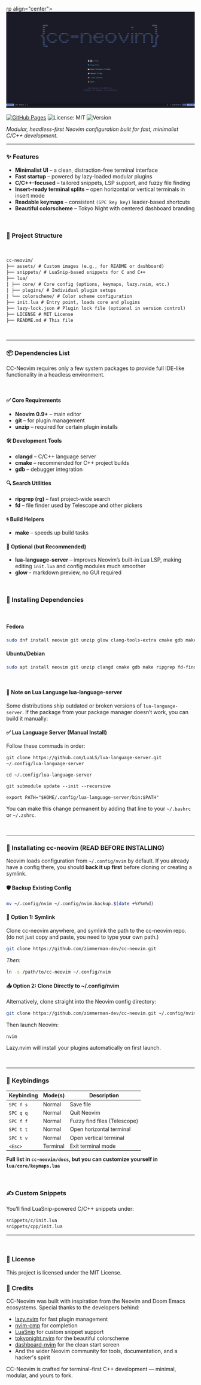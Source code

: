 rp align="center">
    <img src="docs/assets/cc-neovim1.png" alt="cc-neovim logo" />
</p>

[![GitHub Pages](https://img.shields.io/badge/View%20Site-cc--neovim-blue?style=flat-square)](https://zimmerman-dev.github.io/cc-neovim)
![License: MIT](https://img.shields.io/badge/License-MIT-green?style=flat-square)
![Version](https://img.shields.io/github/v/tag/zimmerman-dev/cc-neovim?label=version&style=flat-square)


_Modular, headless-first Neovim configuration built for fast, minimalist C/C++ development._

---

### ✨ Features

- **Minimalist UI** – a clean, distraction-free terminal interface
- **Fast startup** – powered by lazy-loaded modular plugins
- **C/C++-focused** – tailored snippets, LSP support, and fuzzy file finding
- **Insert-ready terminal splits** – open horizontal or vertical terminals in insert mode
- **Readable keymaps** – consistent `(SPC key key)` leader-based shortcuts
- **Beautiful colorscheme** – Tokyo Night with centered dashboard branding

&nbsp;

### 📁 Project Structure

&nbsp;

```
cc-neovim/
├── assets/ # Custom images (e.g., for README or dashboard)
├── snippets/ # LuaSnip-based snippets for C and C++
├── lua/
│ ├── core/ # Core config (options, keymaps, lazy.nvim, etc.)
│ ├── plugins/ # Individual plugin setups
│ └── colorscheme/ # Color scheme configuration
├── init.lua # Entry point, loads core and plugins
├── lazy-lock.json # Plugin lock file (optional in version control)
├── LICENSE # MIT License
├── README.md # This file

```
 &nbsp;

---

### 📦 Dependencies List

CC-Neovim requires only a few system packages to provide full IDE-like functionality in a headless environment.

&nbsp;


#### ✅ Core Requirements
- **Neovim 0.9+** – main editor
- **git** – for plugin management
- **unzip** – required for certain plugin installs

#### 🛠 Development Tools
- **clangd** – C/C++ language server
- **cmake** – recommended for C++ project builds
- **gdb** – debugger integration

#### 🔍 Search Utilities
- **ripgrep (rg)** – fast project-wide search
- **fd** – file finder used by Telescope and other pickers

#### 🌀 Build Helpers
- **make** – speeds up build tasks

#### 🌙 Optional (but Recommended)
- **lua-language-server** – improves Neovim’s built-in Lua LSP, making editing `init.lua` and config modules much smoother
- **glow** - markdown preview, no GUI required

&nbsp;


### 🔹 Installing Dependencies

&nbsp;


#### Fedora
```bash
sudo dnf install neovim git unzip glow clang-tools-extra cmake gdb make ripgrep fd-find lua-language-server
```

#### Ubuntu/Debian
```bash
sudo apt install neovim git unzip clangd cmake gdb make ripgrep fd-find lua-language-server
```

&nbsp;

#### 📌 Note on Lua Language lua-language-server

Some distributions ship outdated or broken versions of `lua-language-server`.
If the package from your package manager doesn’t work, you can build it manually:

#### ✅ Lua Language Server (Manual Install)

Follow these commads in order:
```
git clone https://github.com/LuaLS/lua-language-server.git ~/.config/lua-language-server
```
```
cd ~/.config/lua-language-server
```
```
git submodule update --init --recursive
```
```
export PATH="$HOME/.config/lua-language-server/bin:$PATH"
```
You can make this change permanent by adding that line to your `~/.bashrc` or `~/.zshrc`.

&nbsp;

---


### 🔧 Installating cc-neovim (READ BEFORE INSTALLING)

Neovim loads configuration from `~/.config/nvim` by default.
If you already have a config there, you should **back it up first** before cloning or creating a symlink.


#### 🛡️ Backup Existing Config
```bash
mv ~/.config/nvim ~/.config/nvim.backup.$(date +%Y%m%d)
```


#### 🔗 Option 1: Symlink

Clone cc-neovim anywhere, and symlink the path to the cc-neovim repo. (do not just copy and paste, you need to type your own path.)

```bash
git clone https://github.com/zimmerman-dev/cc-neovim.git
```
*Then:*
```bash
ln -s /path/to/cc-neovim ~/.config/nvim
```

#### 📥 Option 2: Clone Directly to ~/.config/nvim

Alternatively, clone straight into the Neovim config directory:

```bash
git clone https://github.com/zimmerman-dev/cc-neovim.git ~/.config/nvim
```

Then launch Neovim:

```bash
nvim
```
Lazy.nvim will install your plugins automatically on first launch.


&nbsp;


---

### 🎹 Keybindings

| Keybinding           | Mode(s)      | Description                            |
|----------------------|--------------|----------------------------------------|
| `SPC f s`            | Normal       | Save file                              |
| `SPC q q`            | Normal       | Quit Neovim                            |
| `SPC f f`            | Normal       | Fuzzy find files (Telescope)           |
| `SPC t t`            | Normal       | Open horizontal terminal               |
| `SPC t v`            | Normal       | Open vertical terminal                 |
| `<Esc>`              | Terminal     | Exit terminal mode                     |

**Full list in `cc-neovim/docs`, but you can customize yourself in `lua/core/keymaps.lua`**


&nbsp;


### ✍️ Custom Snippets

You’ll find LuaSnip-powered C/C++ snippets under:

```bash
snippets/c/init.lua
snippets/cpp/init.lua

```


---

 <br>

### 📜 License
This project is licensed under the MIT License.


### 🪪 Credits

CC-Neovim was built with inspiration from the Neovim and Doom Emacs ecosystems.
Special thanks to the developers behind:

- [lazy.nvim](https://github.com/folke/lazy.nvim) for fast plugin management
- [nvim-cmp](https://github.com/hrsh7th/nvim-cmp) for completion
- [LuaSnip](https://github.com/L3MON4D3/LuaSnip) for custom snippet support
- [tokyonight.nvim](https://github.com/folke/tokyonight.nvim) for the beautiful colorscheme
- [dashboard-nvim](https://github.com/nvimdev/dashboard-nvim) for the clean start screen
- And the wider Neovim community for tools, documentation, and a hacker's spirit

CC-Neovim is crafted for terminal-first C++ development — minimal, modular, and yours to fork.

